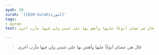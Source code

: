 ```yaml
---
ayah: 18
surah: '[[020-Surah|سورة]]'
tags:
- quran
text: قال هي عصاي أتوكأ عليها وأهش بها على غنمي ولي فيها مآرب أخرى

---
```

> قال هي عصاي أتوكأ عليها وأهش بها على غنمي ولي فيها مآرب أخرى
